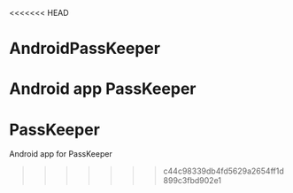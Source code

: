 <<<<<<< HEAD
# AndroidPassKeeper
Android app PassKeeper
=======
# PassKeeper
Android app for PassKeeper
>>>>>>> c44c98339db4fd5629a2654ff1d899c3fbd902e1

